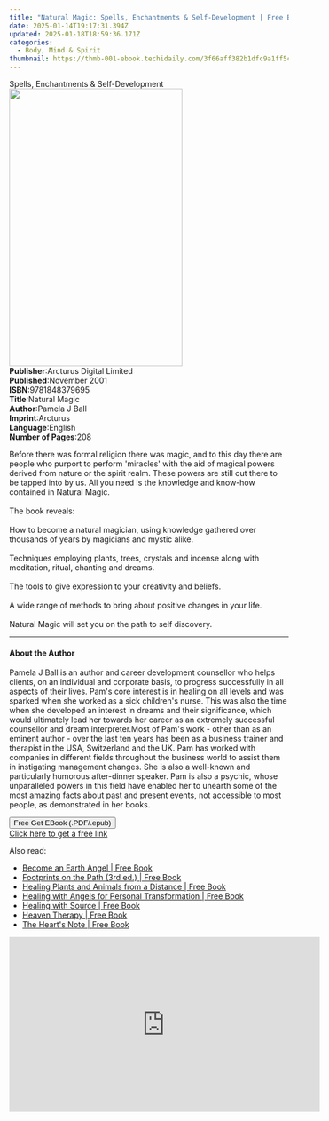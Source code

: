 ```yaml
---
title: "Natural Magic: Spells, Enchantments & Self-Development | Free Book"
date: 2025-01-14T19:17:31.394Z
updated: 2025-01-18T18:59:36.171Z
categories:
  - Body, Mind & Spirit
thumbnail: https://thmb-001-ebook.techidaily.com/3f66aff382b1dfc9a1ff5c8fdc69774f75c2d7deab9be7a6c899f94a5f2f5796.jpg
---
```

<main id="book-container">
  <div class="flex flex-col">
    <div class="book-brief flex-1 py-6 px-4 sm:p-6 md:py-10 md:px-8">
      <!-- brief-->
      <div class="book-brief-main">Spells, Enchantments & Self-Development</div>
    </div>
    <div
      class="book-meta-info flex-1 grid gap-4 col-start-1 col-end-3 row-start-1 sm:mb-6 sm:grid-cols-4 lg:gap-6 lg:col-start-2 lg:row-end-6 lg:row-span-6 lg:mb-0"
    >
      <div
        class="book-meta-info-left place-content-center mt-4 p-4 text-sm leading-6 col-start-2 col-span-2 dark:text-slate-400"
      >
        <img
          class="w-full h-500 object-cover rounded-lg sm:h-255 sm:col-span-2 lg:col-span-full"
          src="https://img-001-ebook.techidaily.com/8dfca9420b98bfa99ea13730ed3601764d3bff78fcc4409bf026a0c14c267c3a.jpg"
          alt=""
          width="312"
          height="500"
        />
      </div>
      <div
        class="book-meta-info-right mt-2 col-start-1 row-start-2 col-span-3 self-center"
      >
        <!-- meta data  -->
        <div class="flex flex-col px-4 md:px-8">
          <div class="flex-1">
            <strong>Publisher</strong>:<span class="px-2"
              >Arcturus Digital Limited</span
            >
          </div>
          <div class="flex-1">
            <strong>Published</strong>:<span class="px-2">November 2001</span>
          </div>
          <div class="flex-1">
            <strong>ISBN</strong>:<span class="px-2">9781848379695</span>
          </div>
          <div class="flex-1">
            <strong>Title</strong>:<span class="px-2">Natural Magic</span>
          </div>
          <div class="flex-1">
            <strong>Author</strong>:<span class="px-2">Pamela J Ball</span>
          </div>
          <div class="flex-1">
            <strong>Imprint</strong>:<span class="px-2">Arcturus</span>
          </div>
          <div class="flex-1">
            <strong>Language</strong>:<span class="px-2">English</span>
          </div>
          <div class="flex-1">
            <strong>Number of Pages</strong>:<span class="px-2">208</span>
          </div>
        </div>
      </div>
    </div>
    <div class="book-description flex-1 py-6 px-4 sm:p-6 md:py-10 md:px-8">
      <div class="book-description-main">
        <div accordion-content="" id="description">
          <p></p>
          <p>
            Before there was formal religion there was magic, and to this day
            there are people who purport to perform 'miracles' with the aid of
            magical powers derived from nature or the spirit realm. These powers
            are still out there to be tapped into by us. All you need is the
            knowledge and know-how contained in Natural Magic.<br /><br />The
            book reveals:<br /><br />
            How to become a natural magician, using knowledge gathered over
            thousands of years by magicians and mystic alike.<br /><br />
            Techniques employing plants, trees, crystals and incense along with
            meditation, ritual, chanting and dreams.<br /><br />
            The tools to give expression to your creativity and beliefs.<br /><br />
            A wide range of methods to bring about positive changes in your
            life.<br /><br />Natural Magic will set you on the path to self
            discovery.
          </p>
          <p></p>
        </div>
        <div class="accordion-fader"></div>
      </div>
    </div>
    <div class="book-excerpts flex-1 py-6 px-4 sm:p-6 md:py-10 md:px-8">
      <!-- excerpts-->
      <div class="book-excerpts-main">
        <hr />
        <h4 class="placeholder placeholder-heading">
          <span>About the Author</span>
        </h4>
        <p></p>
        <p>
          Pamela J Ball is an author and career development counsellor who helps
          clients, on an individual and corporate basis, to progress
          successfully in all aspects of their lives. Pam's core interest is in
          healing on all levels and was sparked when she worked as a sick
          children's nurse. This was also the time when she developed an
          interest in dreams and their significance, which would ultimately lead
          her towards her career as an extremely successful counsellor and dream
          interpreter.Most of Pam's work - other than as an eminent author -
          over the last ten years has been as a business trainer and therapist
          in the USA, Switzerland and the UK. Pam has worked with companies in
          different fields throughout the business world to assist them in
          instigating management changes. She is also a well-known and
          particularly humorous after-dinner speaker. Pam is also a psychic,
          whose unparalleled powers in this field have enabled her to unearth
          some of the most amazing facts about past and present events, not
          accessible to most people, as demonstrated in her books.
        </p>
        <p></p>
      </div>
    </div>
    <div
      class="book-about-author flex-1 py-6 px-4 sm:p-6 md:py-10 md:px-8"
    ></div>
    <div class="book-free-get flex-1 py-6 px-4 sm:p-6 md:py-10 md:px-8">
      <button
        id="btn-free-get"
        class="bg-blue-500 hover:bg-blue-700 text-white font-bold py-2 px-4 rounded"
      >
        Free Get EBook (.PDF/.epub)
      </button>
      <div id="countdown-display" class="px-2 text-lg mt-2"></div>
      <a
        id="free-link"
        class="hidden bg-blue-500 hover:bg-blue-700 text-white font-bold py-2 px-4 rounded"
        href="https://www.ebooks.com/en-us/book/2173023/natural-magic-spells-enchantments-self-development/pamela-j-ball/"
        target="_blank"
        >Click here to get a free link</a
      >
    </div>
    <script>
      let countdownTime = 0;
      let countdownInterval = null;
      document
        .getElementById('btn-free-get')
        .addEventListener('click', startCountdown);
      function startCountdown() {
        countdownTime = new Date().getTime() + 60000 * 3;
        countdownInterval = setInterval(updateCountdown, 1000);
        document.getElementById('btn-free-get').disabled = true;
        document
          .getElementById('btn-free-get')
          .classList.add('bg-gray-500', 'cursor-not-allowed');
      }
      function updateCountdown() {
        let currentTime = new Date().getTime();
        let timeLeft = countdownTime - currentTime;
        let secondsLeft = Math.floor(timeLeft / 1000);
        document.getElementById('countdown-display').innerHTML =
          `Remaining time: ${secondsLeft} seconds.`;
        if (secondsLeft <= 0) {
          clearInterval(countdownInterval);
          document.getElementById('btn-free-get').classList.add('hidden');
          document.getElementById('free-link').classList.remove('hidden');
          document.getElementById('countdown-display').innerHTML = '';
        }
      }
    </script>
  </div>
</main>

<ins class="adsbygoogle"
      style="display:block"
      data-ad-client="ca-pub-7571918770474297"
      data-ad-slot="8358498916"
      data-ad-format="auto"
      data-full-width-responsive="true"></ins>
    

<span class="atpl-alsoreadstyle">Also read:</span>
<div><ul>
<li><a href="https://novels-ebooks.techidaily.com/95935414-9781844098392-become-an-earth-angel/"><u>Become an Earth Angel | Free Book</u></a></li>
<li><a href="https://novels-ebooks.techidaily.com/95935422-9781844093458-footprints-on-the-path-3rd-ed/"><u>Footprints on the Path (3rd ed.) | Free Book</u></a></li>
<li><a href="https://novels-ebooks.techidaily.com/95935418-9781844093052-healing-plants-and-animals-from-a-distance/"><u>Healing Plants and Animals from a Distance | Free Book</u></a></li>
<li><a href="https://novels-ebooks.techidaily.com/95935416-9781844097722-healing-with-angels-for-personal-transformation/"><u>Healing with Angels for Personal Transformation | Free Book</u></a></li>
<li><a href="https://novels-ebooks.techidaily.com/95935413-9781844093762-healing-with-source/"><u>Healing with Source | Free Book</u></a></li>
<li><a href="https://novels-ebooks.techidaily.com/95935411-9781844097951-heaven-therapy/"><u>Heaven Therapy | Free Book</u></a></li>
<li><a href="https://novels-ebooks.techidaily.com/95935412-9781844093786-the-hearts-note/"><u>The Heart's Note | Free Book</u></a></li>
</ul></div>

<!-- affiliate ads begin -->
<iframe width="560" height="315" src="https://www.youtube.com/embed/YwOwUI47FuU?si=NK7IEELjx7_SJSl2" title="YouTube video player" frameborder="0" allow="accelerometer; autoplay; clipboard-write; encrypted-media; gyroscope; picture-in-picture; web-share" referrerpolicy="strict-origin-when-cross-origin" allowfullscreen></iframe>
<!-- affiliate ads end -->

